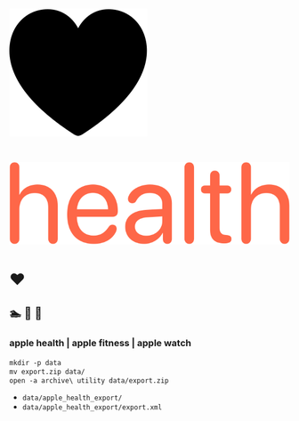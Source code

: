 # ![health](img/logo.svg)

# ![health](img/health.svg)

# ❤️

## 🏊 🚴 🏃

### apple health | apple fitness | apple watch

```
mkdir -p data
mv export.zip data/
open -a archive\ utility data/export.zip
```

* `data/apple_health_export/`
* `data/apple_health_export/export.xml`
